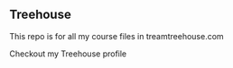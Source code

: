 ## Treehouse

This repo is for all my course files in treamtreehouse.com


Checkout my Treehouse profile